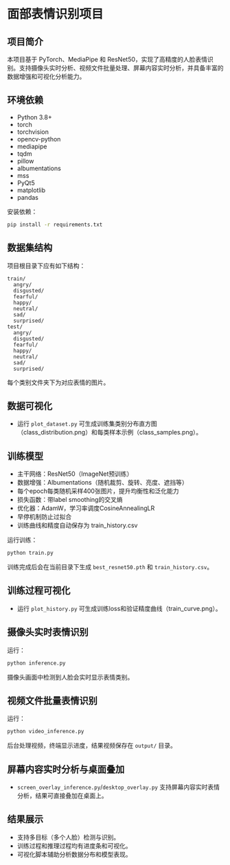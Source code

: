 # 面部表情识别项目

## 项目简介
本项目基于 PyTorch、MediaPipe 和 ResNet50，实现了高精度的人脸表情识别。支持摄像头实时分析、视频文件批量处理、屏幕内容实时分析，并具备丰富的数据增强和可视化分析能力。

## 环境依赖
- Python 3.8+
- torch
- torchvision
- opencv-python
- mediapipe
- tqdm
- pillow
- albumentations
- mss
- PyQt5
- matplotlib
- pandas

安装依赖：
```bash
pip install -r requirements.txt
```

## 数据集结构
项目根目录下应有如下结构：
```
train/
  angry/
  disgusted/
  fearful/
  happy/
  neutral/
  sad/
  surprised/
test/
  angry/
  disgusted/
  fearful/
  happy/
  neutral/
  sad/
  surprised/
```
每个类别文件夹下为对应表情的图片。

## 数据可视化
- 运行 `plot_dataset.py` 可生成训练集类别分布直方图（class_distribution.png）和每类样本示例（class_samples.png）。

## 训练模型
- 主干网络：ResNet50（ImageNet预训练）
- 数据增强：Albumentations（随机裁剪、旋转、亮度、遮挡等）
- 每个epoch每类随机采样400张图片，提升均衡性和泛化能力
- 损失函数：带label smoothing的交叉熵
- 优化器：AdamW，学习率调度CosineAnnealingLR
- 早停机制防止过拟合
- 训练曲线和精度自动保存为 train_history.csv

运行训练：
```bash
python train.py
```
训练完成后会在当前目录下生成 `best_resnet50.pth` 和 `train_history.csv`。

## 训练过程可视化
- 运行 `plot_history.py` 可生成训练loss和验证精度曲线（train_curve.png）。

## 摄像头实时表情识别
运行：
```bash
python inference.py
```
摄像头画面中检测到人脸会实时显示表情类别。

## 视频文件批量表情识别
运行：
```bash
python video_inference.py
```
后台处理视频，终端显示进度，结果视频保存在 `output/` 目录。

## 屏幕内容实时分析与桌面叠加
- `screen_overlay_inference.py`/`desktop_overlay.py` 支持屏幕内容实时表情分析，结果可直接叠加在桌面上。

## 结果展示
- 支持多目标（多个人脸）检测与识别。
- 训练过程和推理过程均有进度条和可视化。
- 可视化脚本辅助分析数据分布和模型表现。


